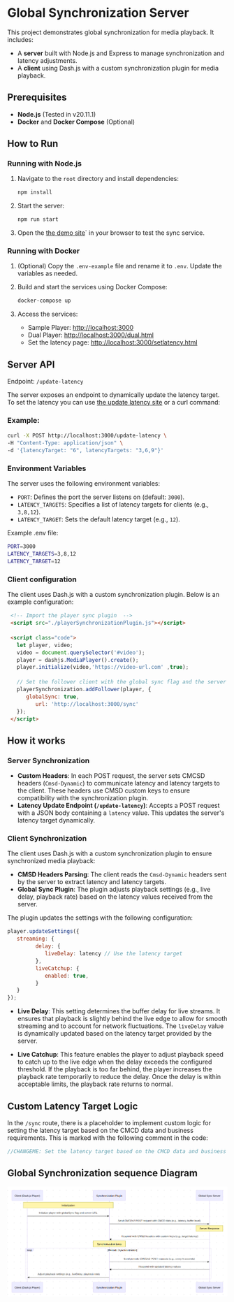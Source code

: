 # Global Synchronization Server

This project demonstrates global synchronization for media playback. It includes:
- A **server** built with Node.js and Express to manage synchronization and latency adjustments.
- A **client** using Dash.js with a custom synchronization plugin for media playback.

## Prerequisites
- **Node.js** (Tested in v20.11.1)
- **Docker** and **Docker Compose** (Optional)

## How to Run

### Running with Node.js
1. Navigate to the `root` directory and install dependencies:
   ```bash
   npm install
   ```
2. Start the server:
   ```bash
   npm run start
   ```
3. Open the [the demo site](http://localhost:3000)` in your browser to test the sync service.

### Running with Docker
1. (Optional) Copy the `.env-example` file and rename it to `.env`. Update the variables as needed.

2. Build and start the services using Docker Compose:
   ```bash
   docker-compose up
   ```

3. Access the services:
   - Sample Player: [http://localhost:3000](http://localhost:3000)
   - Dual Player: [http://localhost:3000/dual.html](http://localhost:3000/dual.html)
   - Set the latency page: [http://localhost:3000/setlatency.html](http://localhost:3000/update-latency)

## Server API
Endpoint: `/update-latency`

The server exposes an endpoint to dynamically update the latency target. To set the latency you can use [the update latency site](http://localhost:3000/update-latency) or a curl command:

### Example:
```bash
curl -X POST http://localhost:3000/update-latency \
-H "Content-Type: application/json" \
-d '{latencyTarget: "6", latencyTargets: "3,6,9"}'
```

### Environment Variables
The server uses the following environment variables:


- `PORT`: Defines the port the server listens on (default: `3000`).
- `LATENCY_TARGETS`: Specifies a list of latency targets for clients (e.g., `3,8,12`).
- `LATENCY_TARGET`: Sets the default latency target (e.g., `12`).

Example .env file:

```bash
PORT=3000
LATENCY_TARGETS=3,8,12
LATENCY_TARGET=12
```

### Client configuration
The client uses Dash.js with a custom synchronization plugin. Below is an example configuration:

```html
 <!-- Import the player sync plugin  -->
 <script src="./playerSynchronizationPlugin.js"></script>
 
 <script class="code">
   let player, video;
   video = document.querySelector('#video');
   player = dashjs.MediaPlayer().create();
   player.initialize(video,'https://video-url.com' ,true);

   // Set the follower client with the global sync flag and the server sync url/
   playerSynchronization.addFollower(player, {
      globalSync: true,
         url: 'http://localhost:3000/sync'
   });
 </script>
``` 

## How it works

### Server Synchronization
- **Custom Headers**: In each POST request, the server sets CMCSD headers (`Cmsd-Dynamic`) to communicate latency and latency targets to the client. These headers use CMSD custom keys to ensure compatibility with the synchronization plugin.
- **Latency Update Endpoint (`/update-latency`)**: Accepts a POST request with a JSON body containing a `latency` value. This updates the server's latency target dynamically.

### Client Synchronization
The client uses Dash.js with a custom synchronization plugin to ensure synchronized media playback:
- **CMSD Headers Parsing**: The client reads the `Cmsd-Dynamic` headers sent by the server to extract latency and latency targets.
- **Global Sync Plugin**: The plugin adjusts playback settings (e.g., live delay, playback rate) based on the latency values received from the server.

The plugin updates the settings with the following configuration:
```javascript
player.updateSettings({
   streaming: {
         delay: {
            liveDelay: latency // Use the latency target
         },
         liveCatchup: {
            enabled: true, 
         }
   }
});
```

- **Live Delay**: This setting determines the buffer delay for live streams. It ensures that playback is slightly behind the live edge to allow for smooth streaming and to account for network fluctuations. The `liveDelay` value is dynamically updated based on the latency target provided by the server.

- **Live Catchup**: This feature enables the player to adjust playback speed to catch up to the live edge when the delay exceeds the configured threshold. If the playback is too far behind, the player increases the playback rate temporarily to reduce the delay. Once the delay is within acceptable limits, the playback rate returns to normal.

## Custom Latency Target Logic

In the `/sync` route, there is a placeholder to implement custom logic for setting the latency target based on the CMCD data and business requirements. This is marked with the following comment in the code:

```javascript
//CHANGEME: Set the latency target based on the CMCD data and business logic
```

## Global Synchronization sequence Diagram
![Global Sync Workflow](diagram.png)